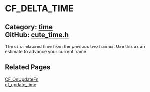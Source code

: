 # CF_DELTA_TIME

Category: [time](https://github.com/RandyGaul/cute_framework/blob/master/docs/api_reference?id=time)  
GitHub: [cute_time.h](https://github.com/RandyGaul/cute_framework/blob/master/include/cute_time.h)  
---

The `dt` or elapsed time from the previous two frames. Use this as an estimate to advance your current frame.

## Related Pages

[CF_OnUpdateFn](https://github.com/RandyGaul/cute_framework/blob/master/docs/time/cf_onupdatefn.md)  
[cf_update_time](https://github.com/RandyGaul/cute_framework/blob/master/docs/time/cf_update_time.md)  
